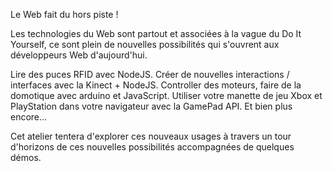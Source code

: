 Le Web fait du hors piste !

Les technologies du Web sont partout et associées à la vague du Do It Yourself, ce sont plein de nouvelles possibilités qui s'ouvrent aux développeurs Web d'aujourd'hui. 

Lire des puces RFID avec NodeJS. 
Créer de nouvelles interactions / interfaces avec la 
Kinect + NodeJS.
Controller des moteurs, faire de la domotique avec arduino et JavaScript. 
Utiliser votre manette de jeu Xbox et PlayStation dans votre navigateur avec la GamePad API.
Et bien plus encore...

Cet atelier tentera d'explorer ces nouveaux usages à travers un tour d'horizons de ces nouvelles possibilités accompagnées de quelques démos.
